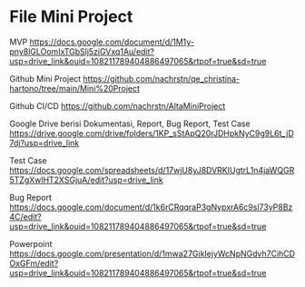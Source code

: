 # File Mini Project
MVP
https://docs.google.com/document/d/1M1y-pny8lGLOomIxTGbSlj5ziGVxq1Au/edit?usp=drive_link&ouid=108211789404886497065&rtpof=true&sd=true

Github Mini Project
https://github.com/nachrstn/qe_christina-hartono/tree/main/Mini%20Project

Github CI/CD
https://github.com/nachrstn/AltaMiniProject

Google Drive berisi Dokumentasi, Report, Bug Report, Test Case
https://drive.google.com/drive/folders/1KP_sStApQ20rJDHpkNyC9g9L6t_jD7dj?usp=drive_link

Test Case
https://docs.google.com/spreadsheets/d/17wjU8yJ8DVRKIUgtrL1n4jaWQGR5TZgXwlHT2XSGjuA/edit?usp=drive_link

Bug Report
https://docs.google.com/document/d/1k6rCRqqraP3gNypxrA6c9sl73yP8Bz4C/edit?usp=drive_link&ouid=108211789404886497065&rtpof=true&sd=true

Powerpoint
https://docs.google.com/presentation/d/1mwa27GikIejyWcNpNGdvh7CihCDOxGFm/edit?usp=drive_link&ouid=108211789404886497065&rtpof=true&sd=true